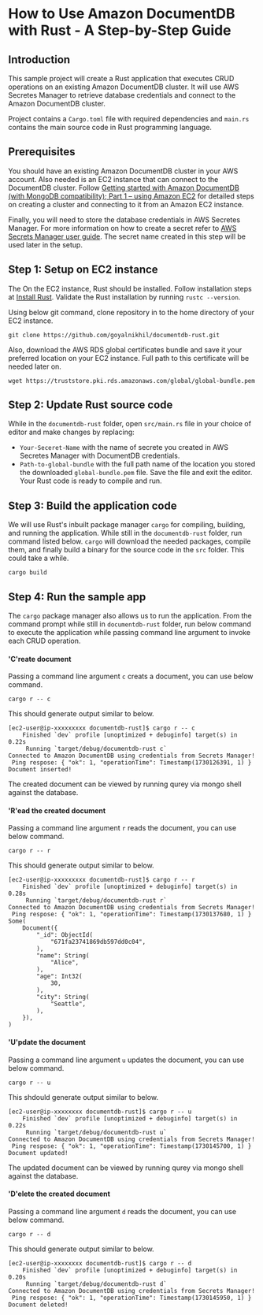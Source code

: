 # How to Use Amazon DocumentDB with Rust - A Step-by-Step Guide
## Introduction

This sample project will create a Rust application that executes CRUD operations on an existing Amazon DocumentDB cluster. It will use AWS Secretes Manager to retrieve database credentials and connect to the Amazon DocumentDB cluster.

Project contains a `Cargo.toml` file with required dependencies and `main.rs` contains the main source code in Rust programming language.

## Prerequisites

You should have an existing Amazon DocumentDB cluster in your AWS account. Also needed is an EC2 instance that can connect to the DocumentDB cluster. Follow [Getting started with <link>Amazon DocumentDB (with MongoDB compatibility); Part 1 – using Amazon EC2](https://aws.amazon.com/blogs/database/part-1-getting-started-with-amazon-documentdb-using-amazon-ec2/) for detailed steps on creating a cluster and connecting to it from an Amazon EC2 instance.



Finally, you will need to store the database credentials in AWS Secretes Manager. For more information on how to create a secret refer to [AWS Secrets Manager user guide](https://docs.aws.amazon.com/secretsmanager/latest/userguide/create_secret.html). The secret name created in this step will be used later in the setup.

## Step 1: Setup on EC2 instance

The On the EC2 instance, Rust should be installed. Follow installation steps at [Install Rust](https://www.rust-lang.org/tools/install). Validate the Rust installation by running `rustc --version`.

Using below git command, clone repository in to the home directory of your EC2 instance.
```
git clone https://github.com/goyalnikhil/documentdb-rust.git
```
Also, download the AWS RDS global certificates bundle and save it your preferred location on your EC2 instance. Full path to this certificate will be needed later on.
```
wget https://truststore.pki.rds.amazonaws.com/global/global-bundle.pem
```

## Step 2: Update Rust source code

While in the `documentdb-rust` folder, open `src/main.rs` file in your choice of editor and make changes by replacing:
- `Your-Seceret-Name` with the name of secrete you created in AWS Secretes Manager with DocumentDB credentials.
- `Path-to-global-bundle` with the full path name of the location you stored the downloaded `global-bundle.pem` file.
Save the file and exit the editor. Your Rust code is ready to compile and run.

## Step 3: Build the application code

We will use Rust's inbuilt package manager `cargo` for compiling, building, and running the application. While still in the `documentdb-rust` folder, run command listed below. `cargo` will download the needed packages, compile them, and finally build a binary for the source code in the `src` folder. This could take a while.
```
cargo build
```

## Step 4: Run the sample app

The `cargo` package manager also allows us to run the application. From the command prompt while still in `documentdb-rust` folder, run below command to execute the application while passing command line argument to invoke each CRUD operation. 

#### 'C'reate document
Passing a command line argument `c` creats a document, you can use below command.

```
cargo r -- c
```

This should generate output similar to below.

```
[ec2-user@ip-xxxxxxxxx documentdb-rust]$ cargo r -- c
    Finished `dev` profile [unoptimized + debuginfo] target(s) in 0.22s
     Running `target/debug/documentdb-rust c`
Connected to Amazon DocumentDB using credentials from Secrets Manager!
 Ping respose: { "ok": 1, "operationTime": Timestamp(1730126391, 1) }
Document inserted!
```
The created document can be viewed by running qurey via mongo shell against the database.

#### 'R'ead the created document
Passing a command line argument `r` reads the document, you can use below command.

```
cargo r -- r
```

This should generate output similar to below.

```
[ec2-user@ip-xxxxxxxxx documentdb-rust]$ cargo r -- r
    Finished `dev` profile [unoptimized + debuginfo] target(s) in 0.28s
     Running `target/debug/documentdb-rust r`
Connected to Amazon DocumentDB using credentials from Secrets Manager!
 Ping respose: { "ok": 1, "operationTime": Timestamp(1730137680, 1) }
Some(
    Document({
        "_id": ObjectId(
            "671fa23741869db597dd0c04",
        ),
        "name": String(
            "Alice",
        ),
        "age": Int32(
            30,
        ),
        "city": String(
            "Seattle",
        ),
    }),
)
```

#### 'U'pdate the document
Passing a command line argument `u` updates the document, you can use below command.

```
cargo r -- u
```

This shdould generate output similar to below.

```
[ec2-user@ip-xxxxxxxx documentdb-rust]$ cargo r -- u
    Finished `dev` profile [unoptimized + debuginfo] target(s) in 0.22s
     Running `target/debug/documentdb-rust u`
Connected to Amazon DocumentDB using credentials from Secrets Manager!
 Ping respose: { "ok": 1, "operationTime": Timestamp(1730145700, 1) }
Document updated!
```
The updated document can be viewed by running qurey via mongo shell against the database.

#### 'D'elete the created document
Passing a command line argument `d` reads the document, you can use below command.

```
cargo r -- d
```

This should generate output similar to below.

```
[ec2-user@ip-xxxxxxxx documentdb-rust]$ cargo r -- d
    Finished `dev` profile [unoptimized + debuginfo] target(s) in 0.20s
     Running `target/debug/documentdb-rust d`
Connected to Amazon DocumentDB using credentials from Secrets Manager!
 Ping respose: { "ok": 1, "operationTime": Timestamp(1730145950, 1) }
Document deleted!
```
